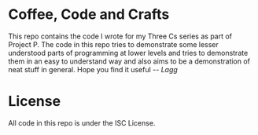 # Coffee, Code and Crafts #

This repo contains the code I wrote for my Three Cs series as part of Project P.
The code in this repo tries to demonstrate some lesser understood parts of programming at lower
levels and tries to demonstrate them in an easy to understand way and also aims to be a demonstration
of neat stuff in general. Hope you find it useful *-- Lagg*

# License #

All code in this repo is under the ISC License.

